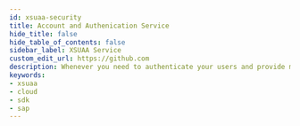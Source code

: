 ```yaml
---
id: xsuaa-security
title: Account and Authenication Service
hide_title: false
hide_table_of_contents: false
sidebar_label: XSUAA Service
custom_edit_url: https://github.com
description: Whenever you need to authenticate your users and provide multi-tenant access to you Cloud Application, XSUAA service is your best friend in making this happne.
keywords:
- xsuaa
- cloud
- sdk
- sap
---
```

